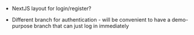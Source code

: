 - NextJS layout for login/register?

- Different branch for authentication - will be convenient to have a demo-purpose branch that can just log in immediately
